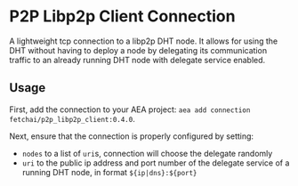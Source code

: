 # P2P Libp2p Client Connection

A lightweight tcp connection to a libp2p DHT node.
It allows for using the DHT without having to deploy a node by delegating its communication traffic to an already running DHT node with delegate service enabled.


## Usage 

First, add the connection to your AEA project: `aea add connection fetchai/p2p_libp2p_client:0.4.0`.

Next, ensure that the connection is properly configured by setting:

- `nodes` to a list of `uri`s, connection will choose the delegate randomly
- `uri` to the public ip address and port number of the delegate service of a running DHT node, in format `${ip|dns}:${port}`